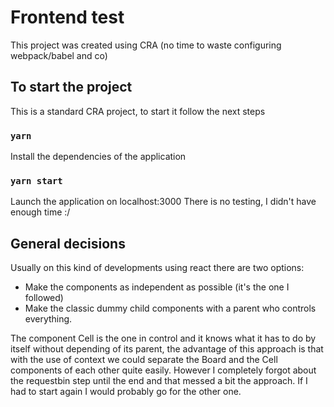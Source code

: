 # Frontend test

This project was created using CRA (no time to waste configuring webpack/babel and co)

## To start the project

This is a standard CRA project, to start it follow the next steps

### `yarn`

Install the dependencies of the application

### `yarn start`

Launch the application on localhost:3000
There is no testing, I didn't have enough time :/

## General decisions

Usually on this kind of developments using react there are two options:

- Make the components as independent as possible (it's the one I followed)
- Make the classic dummy child components with a parent who controls everything.

The component Cell is the one in control and it knows what it has to do by itself without depending of its parent, the advantage of this approach is that with the use of context we could separate the Board and the Cell components of each other quite easily. However I completely forgot about the requestbin step until the end and that messed a bit the approach. If I had to start again I would probably go for the other one.
